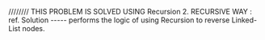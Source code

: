////////
THIS PROBLEM IS SOLVED USING Recursion
    2. RECURSIVE WAY : ref. Solution
        ----- performs the logic of using Recursion to reverse Linked-List nodes.
    